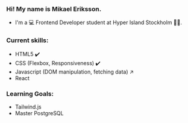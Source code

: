 ### Hi! My name is Mikael Eriksson.

- I'm  a 💻 Frontend Developer student at Hyper Island Stockholm 🧑‍🎓.

### Current skills: 
 - HTML5 ✔️
 - CSS (Flexbox, Responsiveness) ✔️
 - Javascript (DOM manipulation, fetching data) ↗️
 - React

### Learning Goals: 
- Tailwind.js
- Master PostgreSQL

